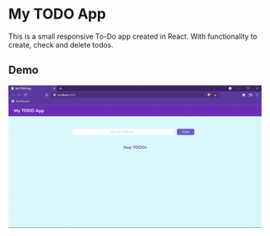 # My TODO App

This is a small responsive To-Do app created in React. With functionality to create, check and delete todos.

## Demo

![gif](https://github.com/sanskruti-shahu/To-Do_app/blob/main/todo-app/src/assets/Todo-appGif.gif)

